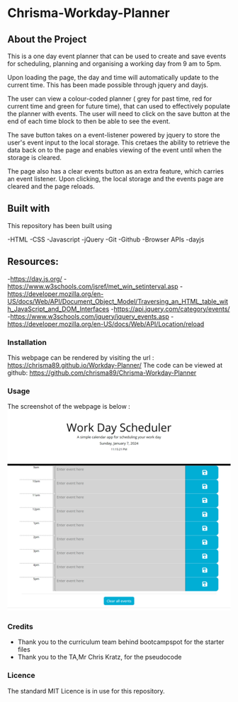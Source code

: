 # Chrisma-Workday-Planner
## About the Project

This is a one day event planner that can be used to create and save events for scheduling, planning and organising a working day from 9 am to 5pm.

Upon loading the page, the day and time will automatically update to the current time. This has been made possible through jquery and dayjs.

The user can view a colour-coded planner ( grey for past time, red for current time and green for future time), that can used to effectively populate the planner with events. The user will need to click on the save button at the end of each time block to then be able to see the event. 

The save button takes on a event-listener powered by jquery to store the user's event input to the local storage. This cretaes the ability to retrieve the data back on to the page and enables viewing of the event until when the storage is cleared.

The page also has a clear events button as an extra feature, which carries an event listener. Upon clicking, the local storage and the events page are cleared and the page reloads.


## Built with

This repository has been built using 

-HTML
-CSS 
-Javascript
-jQuery
-Git 
-Github 
-Browser APIs 
-dayjs

## Resources:
-https://day.js.org/
-https://www.w3schools.com/jsref/met_win_setinterval.asp
-https://developer.mozilla.org/en-US/docs/Web/API/Document_Object_Model/Traversing_an_HTML_table_with_JavaScript_and_DOM_Interfaces
-https://api.jquery.com/category/events/
-https://www.w3schools.com/jquery/jquery_events.asp
-https://developer.mozilla.org/en-US/docs/Web/API/Location/reload




### Installation

This webpage can be rendered by visiting the url : https://chrisma89.github.io/Workday-Planner/
The code can be viewed at github: https://github.com/chrisma89/Chrisma-Workday-Planner

### Usage


The screenshot of the webpage is below : ![webpagescreenshot](./assets/images/webpage%20screenshot.png)

### Credits
- Thank you to the curriculum team behind bootcampspot for the starter files
- Thank you to the TA,Mr Chris Kratz, for the pseudocode


### Licence
The standard MIT Licence is in use for this repository.

